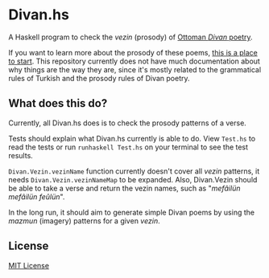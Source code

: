 # Divan.hs

A Haskell program to check the *vezin* (prosody) of [Ottoman *Divan* poetry](http://en.wikipedia.org/wiki/Ottoman_poetry).

If you want to learn more about the prosody of these poems, [this is a place to start](http://en.wikipedia.org/wiki/Arabic_prosody). This repository currently does not have much documentation about why things are the way they are, since it's mostly related to the grammatical rules of Turkish and the prosody rules of Divan poetry.

## What does this do?

Currently, all Divan.hs does is to check the prosody patterns of a verse.

Tests should explain what Divan.hs currently is able to do. View `Test.hs` to read the tests or run `runhaskell Test.hs` on your terminal to see the test results.

`Divan.Vezin.vezinName` function currently doesn't cover all *vezin* patterns, it needs `Divan.Vezin.vezinNameMap` to be expanded. Also, Divan.Vezin should be able to take a verse and return the vezin names, such as "*mefâilün mefâilün feûlün*".

In the long run, it should aim to generate simple Divan poems by using the *mazmun* (imagery) patterns for a given *vezin*.

## License
[MIT License](http://joom.mit-license.org/)
